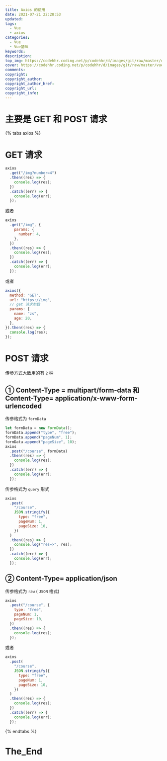 ```yaml
---
title: Axios 的使用
date: 2021-07-21 22:28:53
updated:
tags:
  - Vue
  - axios
categories:
  - Vue
  - Vue基础
keywords:
description:
top_img: https://codehhr.coding.net/p/codehhr/d/images/git/raw/master/csslayouts/sunrise.jpg
cover: https://codehhr.coding.net/p/codehhr/d/images/git/raw/master/vue/axios.png
comments:
copyright:
copyright_author:
copyright_author_href:
copyright_url:
copyright_info:
---
```


# 主要是 GET 和 POST 请求

{% tabs axios %}

<!-- tab GET 请求 -->

# GET 请求

```js
axios
  .get("/img?number=4")
  .then((res) => {
    console.log(res);
  })
  .catch((err) => {
    console.log(err);
  });
```

或者

```js
axios
  .get("/img", {
    params: {
      number: 4,
    },
  })
  .then((res) => {
    console.log(res);
  })
  .catch((err) => {
    console.log(err);
  });
```

或者

```js
axios({
  method: "GET",
  url: "https://img",
  // get 请求参数
  params: {
    name: "zs",
    age: 20,
  },
}).then((res) => {
  console.log(res);
});
```

<!-- endtab -->

<!-- tab POST 请求 -->

# POST 请求

传参方式大致用的有 `2` 种

## ① Content-Type = multipart/form-data 和 Content-Type= application/x-www-form-urlencoded

传参格式为 `formData`

```js
let formData = new FormData();
formData.append("type", "free");
formData.append("pageNum", 1);
formData.append("pageSize", 10);
axios
  .post("/course", formData)
  .then((res) => {
    console.log(res);
  })
  .catch((err) => {
    console.log(err);
  });
```


传参格式为 `query` 形式

```js
axios
  .post(
    "/course",
    JSON.stringify({
      type: "free",
      pageNum: 1,
      pageSize: 10,
    })
  )
  .then((res) => {
    console.log("res=>", res);
  })
  .catch((err) => {
    console.log(err);
  });
```

## ② Content-Type= application/json

传参格式为 `raw` ( `JSON` 格式)

```js
axios
  .post("/course", {
    type: "free",
    pageNum: 1,
    pageSize: 10,
  })
  .then((res) => {
    console.log(res);
  });
```

或者

```js
axios
  .post(
    "/course",
    JSON.stringify({
      type: "free",
      pageNum: 1,
      pageSize: 10,
    })
  )
  .then((res) => {
    console.log(res);
  })
  .catch((err) => {
    console.log(err);
  });
```

<!-- endtab -->

{% endtabs %}

# The_End
